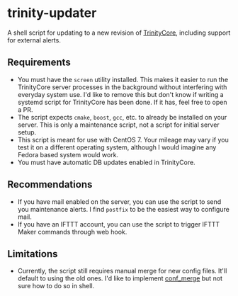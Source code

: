 # trinity-updater
A shell script for updating to a new revision of [TrinityCore](http://github.com/trinitycore/trinitycore), including support for external alerts.

## Requirements
* You must have the `screen` utility installed. This makes it easier to run the TrinityCore server processes in the background without interfering with everyday system use. I'd like to remove this but don't know if writing a systemd script for TrinityCore has been done. If it has, feel free to open a PR.
* The script expects `cmake`, `boost`, `gcc`, etc. to already be installed on your server. This is only a maintenance script, not a script for initial server setup.
* This script is meant for use with CentOS 7. Your mileage may vary if you test it on a different operating system, although I would imagine any Fedora based system would work.
* You must have automatic DB updates enabled in TrinityCore.

## Recommendations
* If you have mail enabled on the server, you can use the script to send you maintenance alerts. I find `postfix` to be the easiest way to configure mail.
* If you have an IFTTT account, you can use the script to trigger IFTTT Maker commands through web hook.

## Limitations
* Currently, the script still requires manual merge for new config files. It'll default to using the old ones. I'd like to implement [conf_merge](https://github.com/TrinityCore/TrinityCore/tree/3.3.5/contrib/conf_merge) but not sure how to do so in shell.
